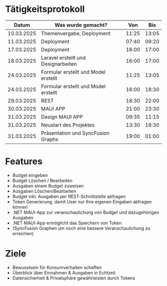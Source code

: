 # Tätigkeitsprotokoll

| Datum      | Was wurde gemacht?                   | Von   | Bis   |
|------------|--------------------------------------|-------|-------|
| 10.03.2025 | Themenvergabe, Deployment            | 11:25 | 13:05 |
| 11.03.2025 | Deployment                           | 07:40 | 09:20 |
| 17.03.2025 | Deployment                           | 16:00 | 17:00 |
| 18.03.2025 | Laravel erstellt und Designarbeiten  | 16:00 | 17:00 |
| 24.03.2025 | Formular erstellt und Model erstellt | 11:25 | 13:05 |
| 24.03.2025 | Formular erstellt und Model erstellt | 16:00 | 18:30 |
| 29.03.2025 | REST                                 | 18:30 | 22:00 |
| 30.03.2025 | MAUI APP                             | 21:00 | 23:30 |
| 31.03.2025 | Design MAUI APP                      | 09:35 | 11:15 |
| 31.03.2025 | Neustart des Projektes               | 13:30 | 18:30 |
| 31.03.2025 | Präsentation und SyncFusion Graphs        | 19:00  | 01:00  |

# Features

- Budget eingeben
- Budget Löschen / Bearbeiten
- Ausgaben einem Budget zuweisen
- Ausgaben Löschen/Bearbeiten
- Budget inkl. Ausgaben per REST-Schnittstelle abfragen
- Token Generierung, damit User nur Ihre eigenen Eingaben abfragen können
- .NET MAUI-App zur veranschaulichung von Budget und dazugehörigen Ausgaben
- .NET MAUI-App ermöglicht das Speichern von Token
- (SyncFusion Graphen um noch eine bessere Veranschaulichung zu erreichen)

# Ziele

- Bewusstsein für Konsumverhalten schaffen
- Überblick über Einnahmen & Ausgaben in Echtzeit
- Datensicherheit & Privatsphäre gewährleisten durch Tokens
